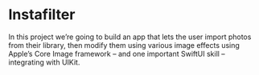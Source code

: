 # Instafilter
 In this project we’re going to build an app that lets the user import photos from their library, then modify them using various image effects using Apple’s Core Image framework – and one important SwiftUI skill – integrating with UIKit. 
